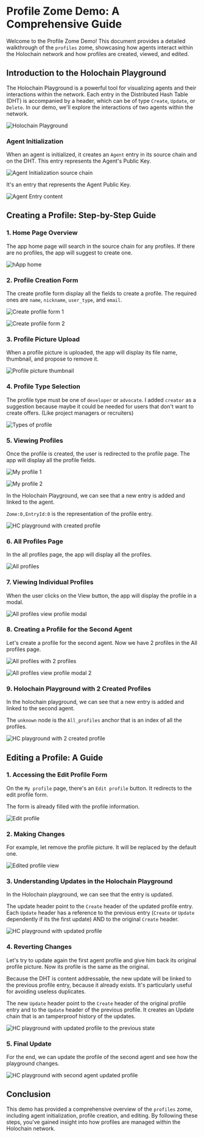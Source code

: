 # Profile Zome Demo: A Comprehensive Guide

Welcome to the Profile Zome Demo! This document provides a detailed walkthrough of the `profiles` zome, showcasing how agents interact within the Holochain network and how profiles are created, viewed, and edited.

## Introduction to the Holochain Playground

The Holochain Playground is a powerful tool for visualizing agents and their interactions within the network. Each entry in the Distributed Hash Table (DHT) is accompanied by a header, which can be of type `Create`, `Update`, or `Delete`. In our demo, we'll explore the interactions of two agents within the network.

![Holochain Playground](images/hc-playground-1.png)

### Agent Initialization

When an agent is initialized, it creates an `Agent` entry in its source chain and on the DHT. This entry represents the Agent's Public Key.

![Agent Initialization source chain](images/agent-initialization.png)

It's an entry that represents the Agent Public Key.

![Agent Entry content](images/agent-entry-content.png)

## Creating a Profile: Step-by-Step Guide

### 1. Home Page Overview

The app home page will search in the source chain for any profiles. If there are no profiles, the app will suggest to create one.

![hApp home](images/happ-home.png)

### 2. Profile Creation Form

The create profile form display all the fields to create a profile. The required ones are `name`, `nickname`, `user_type`, and `email`.

![Create profile form 1](images/create-profile-1.png)

![Create profile form 2](images/create-profile-2.png)

### 3. Profile Picture Upload

When a profile picture is uploaded, the app will display its file name, thumbnail, and propose to remove it.

![Profile picture thumbnail](images/profile-picture-thumbnail.png)

### 4. Profile Type Selection

The profile type must be one of `developer` or `advocate`. I added `creator` as a suggestion because maybe it could be needed for users that don't want to create offers. (Like project managers or recruiters)

![Types of profile](images/types-of-profile.png)

### 5. Viewing Profiles

Once the profile is created, the user is redirected to the profile page. The app will display all the profile fields.

![My profile 1](images/my-profile-1.png)

![My profile 2](images/my-profile-2.png)

In the Holochain Playground, we can see that a new entry is added and linked to the agent.

`Zome:0,EntryId:0` is the representation of the profile entry.

![HC playground with created profile](images/hc-playground-2.png)

### 6. All Profiles Page

In the all profiles page, the app will display all the profiles.

![All profiles](images/all-profiles-1.png)

### 7. Viewing Individual Profiles

When the user clicks on the View button, the app will display the profile in a modal.

![All profiles view profile modal](images/all-profiles-view-profile-modal-1.png)

### 8. Creating a Profile for the Second Agent

Let's create a profile for the second agent. Now we have 2 profiles in the All profiles page.

![All profiles with 2 profiles](images/all-profiles-2.png)

![All profiles view profile modal 2](images/all-profiles-view-profile-modal-2.png)

### 9. Holochain Playground with 2 Created Profiles

In the holochain playground, we can see that a new entry is added and linked to the second agent.

The `unknown` node is the `All_profiles` anchor that is an index of all the profiles.

![HC playground with 2 created profile](images/hc-playground-3.png)

## Editing a Profile: A Guide

### 1. Accessing the Edit Profile Form

On the `My profile` page, there's an `Edit profile` button. It redirects to the edit profile form.

The form is already filled with the profile information.

![Edit profile](images/edit-profile.png)

### 2. Making Changes

For example, let remove the profile picture. It will be replaced by the default one.

![Edited profile view](images/edited-profile-view.png)

### 3. Understanding Updates in the Holochain Playground

In the Holochain playground, we can see that the entry is updated.

The update header point to the `Create` header of the updated profile entry. Each `Update` header has a reference to the previous entry (`Create` or `Update` dependently if its the first update) AND to the original `Create` header.

![HC playground with updated profile](images/hc-playground-4.png)

### 4. Reverting Changes

Let's try to update again the first agent profile and give him back its original profile picture. Now its profile is the same as the original.

Because the DHT is content addressable, the new update will be linked to the previous profile entry, because it already exists. It's particularly useful for avoiding useless duplicates.

The new `Update` header point to the `Create` header of the original profile entry and to the `Update` header of the previous profile. It creates an Update chain that is an tamperproof history of the updates.

![HC playground with updated profile to the previous state](images/hc-playground-5.png)

### 5. Final Update

For the end, we can update the profile of the second agent and see how the playground changes.

![HC playground with second agent updated profile](images/hc-playground-6.png)

## Conclusion

This demo has provided a comprehensive overview of the `profiles` zome, including agent initialization, profile creation, and editing. By following these steps, you've gained insight into how profiles are managed within the Holochain network.